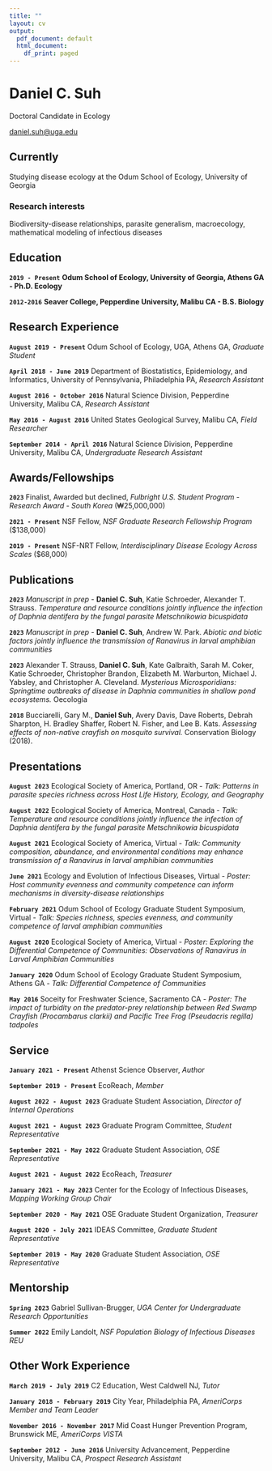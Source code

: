 ```yaml
---
title: ""
layout: cv
output:
  pdf_document: default
  html_document:
    df_print: paged
---
```

# Daniel C. Suh
Doctoral Candidate in Ecology


<div id="webaddress">
<a href="daniel.suh@uga.edu">daniel.suh@uga.edu</a>
<!-- | <a href="dcsuh.github.io">My page</a> -->
</div>


## Currently

Studying disease ecology at the Odum School of Ecology, University of Georgia


### Research interests

Biodiversity-disease relationships, parasite generalism, macroecology, mathematical modeling of infectious diseases


## Education

**`2019 - Present`**
__Odum School of Ecology, University of Georgia, Athens GA - Ph.D. Ecology__

**`2012-2016`**
__Seaver College, Pepperdine University, Malibu CA - B.S. Biology__


## Research Experience

**`August 2019 - Present`**
Odum School of Ecology, UGA, Athens GA, *Graduate Student*

**`April 2018 - June 2019`**
Department of Biostatistics, Epidemiology, and Informatics, University of Pennsylvania, Philadelphia PA, *Research Assistant*

**`August 2016 - October 2016`**
Natural Science Division, Pepperdine University, Malibu CA, *Research Assistant*

**`May 2016 - August 2016`**
United States Geological Survey, Malibu CA, *Field Researcher*

**`September 2014 - April 2016`**
Natural Science Division, Pepperdine University, Malibu CA, *Undergraduate Research Assistant*

## Awards/Fellowships

**`2023`**
Finalist, Awarded but declined, *Fulbright U.S. Student Program - Research Award - South Korea* (₩25,000,000)

**`2021 - Present`**
NSF Fellow, *NSF Graduate Research Fellowship Program* ($138,000)

**`2019 - Present`**
NSF-NRT Fellow, *Interdisciplinary Disease Ecology Across Scales* ($68,000)



## Publications

<!-- A list is also available [online](http://scholar.google.co.uk/citations?user=LTOTl0YAAAAJ) -->

**`2023`**
*Manuscript in prep* - **Daniel C. Suh**, Katie Schroeder, Alexander T. Strauss. *Temperature and resource conditions jointly influence the infection of Daphnia dentifera by the fungal parasite Metschnikowia bicuspidata*

**`2023`**
*Manuscript in prep* - **Daniel C. Suh**, Andrew W. Park. *Abiotic and biotic factors jointly influence the transmission of Ranavirus in larval amphibian communities*

**`2023`**
Alexander T. Strauss, **Daniel C. Suh**, Kate Galbraith, Sarah M. Coker, Katie Schroeder, Christopher Brandon, Elizabeth M. Warburton, Michael J. Yabsley, and Christopher A. Cleveland. *Mysterious Microsporidians: Springtime outbreaks of disease in Daphnia communities in shallow pond ecosystems.* Oecologia

**`2018`**
Bucciarelli, Gary M., **Daniel Suh**, Avery Davis, Dave Roberts, Debrah Sharpton, H. Bradley Shaffer, Robert N. Fisher, and Lee B. Kats. *Assessing effects of non-native crayfish on mosquito survival.* Conservation Biology (2018).

## Presentations

**`August 2023`**
Ecological Society of America, Portland, OR - *Talk: Patterns in parasite species richness across Host Life History, Ecology, and Geography*

**`August 2022`**
Ecological Society of America, Montreal, Canada - *Talk: Temperature and resource conditions jointly influence the infection of Daphnia dentifera by the fungal parasite Metschnikowia bicuspidata*

**`August 2021`**
Ecological Society of America, Virtual - *Talk: Community composition, abundance, and environmental conditions may enhance transmission of a Ranavirus in larval amphibian communities*

**`June 2021`**
Ecology and Evolution of Infectious Diseases, Virtual - *Poster: Host community evenness and community competence can inform mechanisms in diversity-disease relationships*

**`February 2021`**
Odum School of Ecology Graduate Student Symposium, Virtual - *Talk: Species richness, species evenness, and community competence of larval amphibian communities*

**`August 2020`**
Ecological Society of America, Virtual - *Poster: Exploring the Differential Competence of Communities: Observations of Ranavirus in Larval Amphibian Communities*

**`January 2020`**
Odum School of Ecology Graduate Student Symposium, Athens GA - *Talk: Differential Competence of Communities*

**`May 2016`**
Soceity for Freshwater Science, Sacramento CA - *Poster: The impact of turbidity on the predator-prey relationship between Red Swamp Crayfish (Procambarus clarkii) and Pacific Tree Frog (Pseudacris regilla) tadpoles*


## Service

**`January 2021 - Present`**
Athenst Science Observer, *Author*

**`September 2019 - Present`**
EcoReach, *Member*

**`August 2022 - August 2023`**
Graduate Student Association, *Director of Internal Operations*

**`August 2021 - August 2023`**
Graduate Program Committee, *Student Representative*

**`September 2021 - May 2022`**
Graduate Student Association, *OSE Representative*

**`August 2021 - August 2022`**
EcoReach, *Treasurer*

**`January 2021 - May 2023`**
Center for the Ecology of Infectious Diseases, *Mapping Working Group Chair*

**`September 2020 - May 2021`**
OSE Graduate Student Organization, *Treasurer*

**`August 2020 - July 2021`**
IDEAS Committee, *Graduate Student Representative*

**`September 2019 - May 2020`**
Graduate Student Association, *OSE Representative*


## Mentorship

**`Spring 2023`**
Gabriel Sullivan-Brugger, *UGA Center for Undergraduate Research Opportunities*

**`Summer 2022`**
Emily Landolt, *NSF Population Biology of Infectious Diseases REU*

## Other Work Experience

**`March 2019 - July 2019`**
C2 Education, West Caldwell NJ, *Tutor*

**`January 2018 - February 2019`**
City Year, Philadelphia PA, *AmeriCorps Member and Team Leader*

**`November 2016 - November 2017`**
Mid Coast Hunger Prevention Program, Brunswick ME, *AmeriCorps VISTA*

**`September 2012 - June 2016`**
University Advancement, Pepperdine University, Malibu CA, *Prospect Research Assistant*


